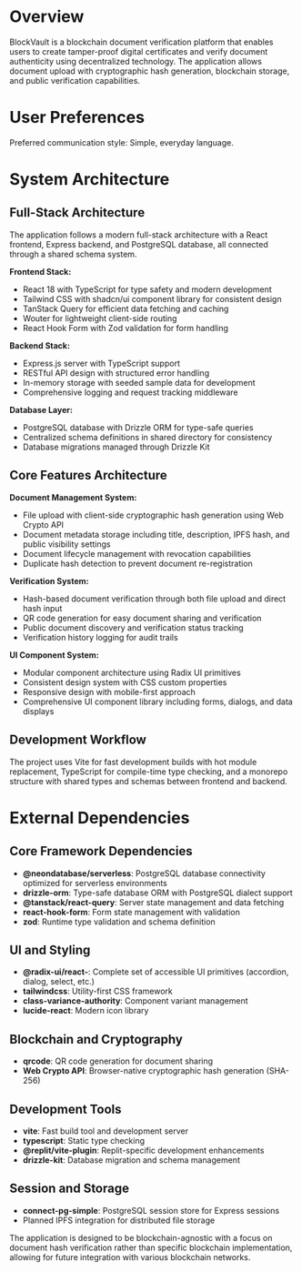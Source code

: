 # Overview

BlockVault is a blockchain document verification platform that enables users to create tamper-proof digital certificates and verify document authenticity using decentralized technology. The application allows document upload with cryptographic hash generation, blockchain storage, and public verification capabilities.

# User Preferences

Preferred communication style: Simple, everyday language.

# System Architecture

## Full-Stack Architecture
The application follows a modern full-stack architecture with a React frontend, Express backend, and PostgreSQL database, all connected through a shared schema system.

**Frontend Stack:**
- React 18 with TypeScript for type safety and modern development
- Tailwind CSS with shadcn/ui component library for consistent design
- TanStack Query for efficient data fetching and caching
- Wouter for lightweight client-side routing
- React Hook Form with Zod validation for form handling

**Backend Stack:**
- Express.js server with TypeScript support
- RESTful API design with structured error handling
- In-memory storage with seeded sample data for development
- Comprehensive logging and request tracking middleware

**Database Layer:**
- PostgreSQL database with Drizzle ORM for type-safe queries
- Centralized schema definitions in shared directory for consistency
- Database migrations managed through Drizzle Kit

## Core Features Architecture

**Document Management System:**
- File upload with client-side cryptographic hash generation using Web Crypto API
- Document metadata storage including title, description, IPFS hash, and public visibility settings
- Document lifecycle management with revocation capabilities
- Duplicate hash detection to prevent document re-registration

**Verification System:**
- Hash-based document verification through both file upload and direct hash input
- QR code generation for easy document sharing and verification
- Public document discovery and verification status tracking
- Verification history logging for audit trails

**UI Component System:**
- Modular component architecture using Radix UI primitives
- Consistent design system with CSS custom properties
- Responsive design with mobile-first approach
- Comprehensive UI component library including forms, dialogs, and data displays

## Development Workflow
The project uses Vite for fast development builds with hot module replacement, TypeScript for compile-time type checking, and a monorepo structure with shared types and schemas between frontend and backend.

# External Dependencies

## Core Framework Dependencies
- **@neondatabase/serverless**: PostgreSQL database connectivity optimized for serverless environments
- **drizzle-orm**: Type-safe database ORM with PostgreSQL dialect support
- **@tanstack/react-query**: Server state management and data fetching
- **react-hook-form**: Form state management with validation
- **zod**: Runtime type validation and schema definition

## UI and Styling
- **@radix-ui/react-**: Complete set of accessible UI primitives (accordion, dialog, select, etc.)
- **tailwindcss**: Utility-first CSS framework
- **class-variance-authority**: Component variant management
- **lucide-react**: Modern icon library

## Blockchain and Cryptography
- **qrcode**: QR code generation for document sharing
- **Web Crypto API**: Browser-native cryptographic hash generation (SHA-256)

## Development Tools
- **vite**: Fast build tool and development server
- **typescript**: Static type checking
- **@replit/vite-plugin**: Replit-specific development enhancements
- **drizzle-kit**: Database migration and schema management

## Session and Storage
- **connect-pg-simple**: PostgreSQL session store for Express sessions
- Planned IPFS integration for distributed file storage

The application is designed to be blockchain-agnostic with a focus on document hash verification rather than specific blockchain implementation, allowing for future integration with various blockchain networks.

